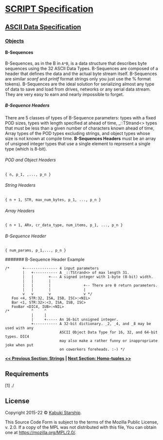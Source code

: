 # [SCRIPT Specification](../../)

## [ASCII Data Specification](../)

### [Objects]()

#### B-Sequences

B-Sequences, as in the B in `A*B`, is a data structure that describes byte sequences using the 32 ASCII Data Types. B-Sequences are composed of a header that defines the data and the actual byte stream itself. B-Sequences are similar *scanf* and *printf* format strings only you just use the % format tokens). B-Sequences are the ideal solution for serializing almost any type of data to save and load from drives, networks or any serial data stream. They are very easy to earn and nearly impossible to forget.

##### B-Sequence Headers

There are 5 classes of types of B-Sequence parameters: types with a fixed POD sizes, types with length specified at ahead of time, _::TStrand<> types that must be less than a given number of characters known ahead of time, Array types of the POD types excluding strings, and object types whose size is not known at compile time. **B-Sequences Headers** must be an array of unsigned integer types that use a single element to represent a single type (which is 8-bit).

###### POD and Object Headers

```AsciiArt
{ n, p_1, ,..., p_n }
```

###### String Headers

```AsciiArt
{ n + 1, STR, max_num_bytes, p_1, ..., p_n }
```

###### Array Headers

```AsciiArt
{ n + 1, ARx, cr_data_type, num_items, p_1, ..., p_n }
```

###### B-Sequence Header

```AsciiArt
{ num_params, p_1,..., p_n }
```

####### B-Sequence Header Example

```Script2
/*      +--------------- 4 input parameters
        |   +----------- A _::TStrand<> of max length 31.
        |   |       +--- A signed integer with 1-byte (8-bit) width.
        |   |       |
        |   |       |               +-- There are 0 return parameters.
        |   |       |               |
        v   v       v               v */
   Foo <4, STR:32, ISA, ISB, ISC>:<NIL>
   Bar <1, STR:32>:<3, ISA, ISB, ISC>
   FooBar <DIC4, IUB>:<NIL>
/*          ^     ^
            |     |
            |     +----- An 16-bit unsigned integer.
            +----------- A 32-bit dictionary. _2, _4, and _8 may be used with any
                         ASCII Object Data Type for 16, 32, and 64-bit types. DIC4
                         may also make a rather funny or inappropriate joke when put
                         on coworkers foreheads. :-) */
```

**[<< Previous Section: Strings](Strings.md) | [Next Section: Homo-tuples >>](HomoTuples.md)**

## Requirements

[1] ./

## License

Copyright 2015-22 © [Kabuki Starship](https://kabukistarship.com).

This Source Code Form is subject to the terms of the Mozilla Public License, v. 2.0. If a copy of the MPL was not distributed with this file, You can obtain one at <https://mozilla.org/MPL/2.0/>.
